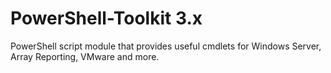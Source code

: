 # PowerShell-Toolkit 3.x

PowerShell script module that provides useful cmdlets for Windows Server, Array Reporting, VMware and more.

